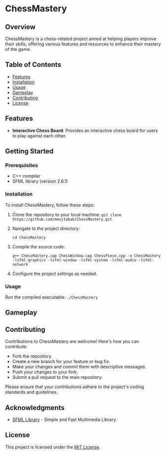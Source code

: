 # ChessMastery

## Overview
ChessMastery is a chess-related project aimed at helping players improve their skills, offering various features and resources to enhance their mastery of the game.

## Table of Contents

- [Features](#features)
- [Installation](#installation)
- [Usage](#usage)
- [Gameplay](#gameplay)
- [Contributing](#contributing)
- [License](#license)

## Features

- **Interactive Chess Board**: Provides an interactive chess board for users to play against each other.

## Getting Started

### Prerequisites

- C++ compiler
- SFML library (version 2.6.1)

### Installation

To install ChessMastery, follow these steps:

1. Clone the repository to your local machine: ```git clone https://github.com/mmujtabah/ChessMastery.git```

2. Navigate to the project directory:

   ```cd ChessMastery```

3. Compile the source code:

   ```g++ ChessMastery.cpp ChessWindow.cpp ChessPiece.cpp -o ChessMastery -lsfml-graphics -lsfml-window -lsfml-system -lsfml-audio -lsfml-network```

4. Configure the project settings as needed.

### Usage

Run the compiled executable: `./ChessMastery`

## Gameplay

## Contributing

Contributions to ChessMastery are welcome! Here's how you can contribute:

- Fork the repository.
- Create a new branch for your feature or bug fix.
- Make your changes and commit them with descriptive messages.
- Push your changes to your fork.
- Submit a pull request to the main repository.

Please ensure that your contributions adhere to the project's coding standards and guidelines.

## Acknowledgments

- [SFML Library](https://www.sfml-dev.org/) - Simple and Fast Multimedia Library.

## License

This project is licensed under the [MIT License](LICENSE).